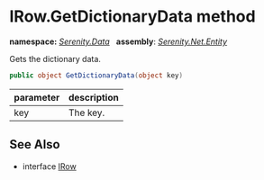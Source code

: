 # IRow.GetDictionaryData method
**namespace:** *[Serenity.Data](../../README.md#serenity.data-namespace)*   **assembly**: *[Serenity.Net.Entity](../../README.md)*

Gets the dictionary data.

```csharp
public object GetDictionaryData(object key)
```

| parameter | description |
| --- | --- |
| key | The key. |

## See Also

* interface [IRow](../IRow.md)